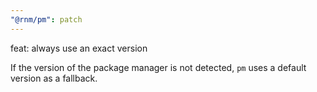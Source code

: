 ```yaml
---
"@rnm/pm": patch
---
```


feat: always use an exact version

If the version of the package manager is not detected, `pm` uses a default version as a fallback.
